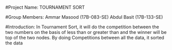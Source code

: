 
#Project Name: TOURNAMENT SORT

#Group Members:
Ammar Masood (17B-083-SE)
Abdul Basit (17B-133-SE)

#Introduction:
In Tournament Sort, it will do the competition between the two numbers on the basis of less than 
or greater than and the winner will be top of the two nodes. By doing Competitions between all the data, it sorted the data
